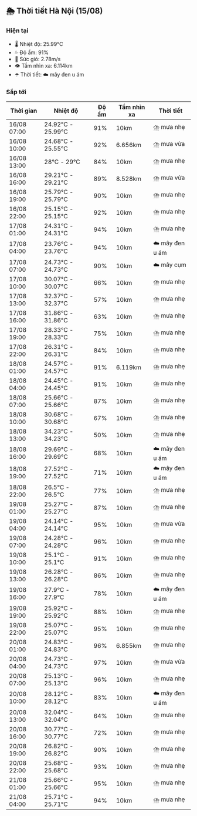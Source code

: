 ## 🌦️ Thời tiết Hà Nội (15/08)

### Hiện tại

- 🌡️ Nhiệt độ: 25.99℃
- 💦 Độ ẩm: 91%
- 💨 Sức gió: 2.78m/s
- 👁️ Tầm nhìn xa: 6.114km
- ☂️ Thời tiết: ☁️ mây đen u ám

### Sắp tới

| Thời gian | Nhiệt độ | Độ ẩm | Tầm nhìn xa | Thời tiết |
| --- | --- | --- | --- | --- |
| 16/08 07:00 | 24.92℃ - 25.99℃ | 91% | 10km | ⛈️ mưa nhẹ |
| 16/08 10:00 | 24.68℃ - 25.55℃ | 92% | 6.656km | ⛈️ mưa vừa |
| 16/08 13:00 | 28℃ - 29℃ | 84% | 10km | ⛈️ mưa nhẹ |
| 16/08 16:00 | 29.21℃ - 29.21℃ | 89% | 8.528km | ⛈️ mưa vừa |
| 16/08 19:00 | 25.79℃ - 25.79℃ | 90% | 10km | ⛈️ mưa nhẹ |
| 16/08 22:00 | 25.15℃ - 25.15℃ | 92% | 10km | ⛈️ mưa nhẹ |
| 17/08 01:00 | 24.31℃ - 24.31℃ | 94% | 10km | ⛈️ mưa nhẹ |
| 17/08 04:00 | 23.76℃ - 23.76℃ | 94% | 10km | ☁️ mây đen u ám |
| 17/08 07:00 | 24.73℃ - 24.73℃ | 90% | 10km | ☁️ mây cụm |
| 17/08 10:00 | 30.07℃ - 30.07℃ | 66% | 10km | ⛈️ mưa nhẹ |
| 17/08 13:00 | 32.37℃ - 32.37℃ | 57% | 10km | ⛈️ mưa nhẹ |
| 17/08 16:00 | 31.86℃ - 31.86℃ | 63% | 10km | ⛈️ mưa nhẹ |
| 17/08 19:00 | 28.33℃ - 28.33℃ | 75% | 10km | ⛈️ mưa nhẹ |
| 17/08 22:00 | 26.31℃ - 26.31℃ | 84% | 10km | ⛈️ mưa nhẹ |
| 18/08 01:00 | 24.57℃ - 24.57℃ | 91% | 6.119km | ⛈️ mưa nhẹ |
| 18/08 04:00 | 24.45℃ - 24.45℃ | 91% | 10km | ⛈️ mưa nhẹ |
| 18/08 07:00 | 25.66℃ - 25.66℃ | 87% | 10km | ⛈️ mưa nhẹ |
| 18/08 10:00 | 30.68℃ - 30.68℃ | 67% | 10km | ⛈️ mưa nhẹ |
| 18/08 13:00 | 34.23℃ - 34.23℃ | 50% | 10km | ⛈️ mưa nhẹ |
| 18/08 16:00 | 29.69℃ - 29.69℃ | 68% | 10km | ☁️ mây đen u ám |
| 18/08 19:00 | 27.52℃ - 27.52℃ | 71% | 10km | ☁️ mây đen u ám |
| 18/08 22:00 | 26.5℃ - 26.5℃ | 77% | 10km | ⛈️ mưa nhẹ |
| 19/08 01:00 | 25.27℃ - 25.27℃ | 87% | 10km | ⛈️ mưa nhẹ |
| 19/08 04:00 | 24.14℃ - 24.14℃ | 95% | 10km | ⛈️ mưa vừa |
| 19/08 07:00 | 24.28℃ - 24.28℃ | 96% | 10km | ⛈️ mưa nhẹ |
| 19/08 10:00 | 25.1℃ - 25.1℃ | 91% | 10km | ⛈️ mưa nhẹ |
| 19/08 13:00 | 26.28℃ - 26.28℃ | 86% | 10km | ⛈️ mưa nhẹ |
| 19/08 16:00 | 27.9℃ - 27.9℃ | 78% | 10km | ☁️ mây đen u ám |
| 19/08 19:00 | 25.92℃ - 25.92℃ | 88% | 10km | ⛈️ mưa nhẹ |
| 19/08 22:00 | 25.07℃ - 25.07℃ | 95% | 10km | ⛈️ mưa nhẹ |
| 20/08 01:00 | 24.83℃ - 24.83℃ | 96% | 6.855km | ⛈️ mưa nhẹ |
| 20/08 04:00 | 24.73℃ - 24.73℃ | 97% | 10km | ⛈️ mưa vừa |
| 20/08 07:00 | 25.13℃ - 25.13℃ | 96% | 10km | ⛈️ mưa nhẹ |
| 20/08 10:00 | 28.12℃ - 28.12℃ | 83% | 10km | ☁️ mây đen u ám |
| 20/08 13:00 | 32.04℃ - 32.04℃ | 64% | 10km | ⛈️ mưa nhẹ |
| 20/08 16:00 | 30.77℃ - 30.77℃ | 72% | 10km | ⛈️ mưa nhẹ |
| 20/08 19:00 | 26.82℃ - 26.82℃ | 90% | 10km | ⛈️ mưa nhẹ |
| 20/08 22:00 | 25.68℃ - 25.68℃ | 93% | 10km | ⛈️ mưa nhẹ |
| 21/08 01:00 | 25.66℃ - 25.66℃ | 95% | 10km | ⛈️ mưa nhẹ |
| 21/08 04:00 | 25.71℃ - 25.71℃ | 94% | 10km | ⛈️ mưa nhẹ |
